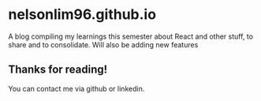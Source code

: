# nelsonlim96.github.io
 A blog compiling my learnings this semester about React and other stuff, to share and to consolidate. Will also be adding new features

## Thanks for reading!

You can contact me via github or linkedin. 
